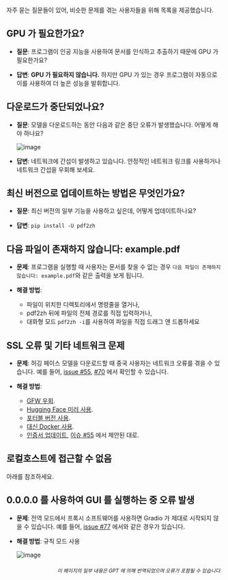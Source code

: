 자주 묻는 질문들이 있어, 비슷한 문제를 겪는 사용자들을 위해 목록을 제공했습니다.

## GPU 가 필요한가요?
- **질문**:
프로그램이 인공 지능을 사용하여 문서를 인식하고 추출하기 때문에 GPU 가 필요한가요?

- **답변**:
**GPU 가 필요하지 않습니다.** 하지만 GPU 가 있는 경우 프로그램이 자동으로 이를 사용하여 더 높은 성능을 발휘합니다.

## 다운로드가 중단되었나요?
- **질문**:
모델을 다운로드하는 동안 다음과 같은 중단 오류가 발생했습니다. 어떻게 해야 하나요?

  ![image](https://github.com/user-attachments/assets/3c4eed44-3d9b-4e2f-a224-a58edca718c2)

- **답변**:
네트워크에 간섭이 발생하고 있습니다. 안정적인 네트워크 링크를 사용하거나 네트워크 간섭을 우회해 보세요.

## 최신 버전으로 업데이트하는 방법은 무엇인가요?
- **질문**:
최신 버전의 일부 기능을 사용하고 싶은데, 어떻게 업데이트하나요?

- **답변**:
`pip install -U pdf2zh`


## 다음 파일이 존재하지 않습니다: example.pdf
- **문제**:
프로그램을 실행할 때 사용자는 문서를 찾을 수 없는 경우 `다음 파일이 존재하지 않습니다: example.pdf`와 같은 출력을 보게 됩니다.

- **해결 방법**:
  - 파일이 위치한 디렉토리에서 명령줄을 열거나,
  - pdf2zh 뒤에 파일의 전체 경로를 직접 입력하거나,
  - 대화형 모드 `pdf2zh -i`를 사용하여 파일을 직접 드래그 앤 드롭하세요


## SSL 오류 및 기타 네트워크 문제
- **문제**:
허깅 페이스 모델을 다운로드할 때 중국 사용자는 네트워크 오류를 겪을 수 있습니다. 예를 들어, [issue #55](https://github.com/PDFMathTranslate/PDFMathTranslate-next/issues/55), [#70](https://github.com/PDFMathTranslate/PDFMathTranslate-next/issues/70) 에서 확인할 수 있습니다.

- **해결 방법**:
  - [GFW 우회](https://github.com/clash-verge-rev/clash-verge-rev).
  - [Hugging Face 미러 사용](https://hf-mirror.com/).
  - [포터블 버전 사용](https://github.com/PDFMathTranslate/PDFMathTranslate-next?tab=readme-ov-file#method-ii-portable).
  - [대신 Docker 사용](https://github.com/PDFMathTranslate/PDFMathTranslate-next#docker).
  - [인증서 업데이트](https://stackoverflow.com/questions/51925384/unable-to-get-local-issuer-certificate-when-using-requests), [이슈 #55](https://github.com/PDFMathTranslate/PDFMathTranslate-next/issues/55) 에서 제안된 대로.

## 로컬호스트에 접근할 수 없음
아래를 참조하세요.

## 0.0.0.0 를 사용하여 GUI 를 실행하는 중 오류 발생
- **문제**:
전역 모드에서 프록시 소프트웨어를 사용하면 Gradio 가 제대로 시작되지 않을 수 있습니다. 예를 들어, [issue #77](https://github.com/PDFMathTranslate/PDFMathTranslate-next/issues/77) 에서와 같은 경우가 있습니다.

- **해결 방법**:
규칙 모드 사용

  ![image](https://github.com/user-attachments/assets/b1f2b16a-eb6a-4c03-995c-332ef1d82c96)

<div align="right"> 
<h6><small>이 페이지의 일부 내용은 GPT 에 의해 번역되었으며 오류가 포함될 수 있습니다.</small></h6>